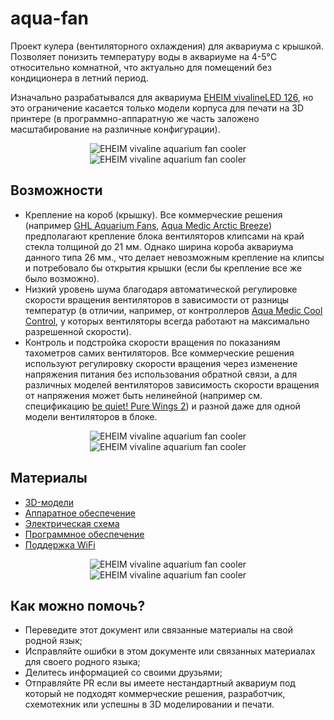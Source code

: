 # aqua-fan

Проект кулера (вентиляторного охлаждения) для аквариума с крышкой. Позволяет понизить температуру воды в аквариуме на 4-5°C относительно комнатной, что актуально для помещений без кондиционера в летний период.

Изначально разрабатывался для аквариума [EHEIM vivalineLED 126](https://eheim.com/en_GB/aquatics/aquariums/aquariums-fresh-water/vivalineled/vivalineled-126), но это ограничение касается только модели корпуса для печати на 3D принтере (в программно-аппаратную же часть заложено масштабирование на различные конфигурации).

<p align='center'>
<img src='https://user-images.githubusercontent.com/802583/176910915-12d54ec3-abb3-45e9-9a75-8bc50e7af132.jpg' alt='EHEIM vivaline aquarium fan cooler' title='Вентиляторный кулер для аквариума EHEIM vivaline 126'>
<img src='https://user-images.githubusercontent.com/802583/176910916-9e04b4f2-727f-4699-af2c-489124b665e2.jpg' alt='EHEIM vivaline aquarium fan cooler' title='Вентиляторный кулер для аквариума EHEIM vivaline 126'>
</p>

## Возможности

* Крепление на короб (крышку). Все коммерческие решения (например [GHL Aquarium Fans](https://www.aquariumcomputer.com/products/ghl-cooling-technology/aquarium-fans-propellerbreeze/), [Aqua Medic Arctic Breeze](https://www.aqua-medic.de/index.php?r=catalog/product&id=66&cid=34)) предполагают крепление блока вентиляторов клипсами на край стекла толщиной до 21 мм. Однако ширина короба аквариума данного типа 26 мм., что делает невозможным крепление на клипсы и потребовало бы открытия крышки (если бы крепление все же было возможно).
* Низкий уровень шума благодаря автоматической регулировке скорости вращения вентиляторов в зависимости от разницы температур (в отличии, например, от контроллеров [Aqua Medic Cool Control](https://www.aqua-medic.de/index.php?r=catalog/product&id=475&cid=34), у которых вентиляторы всегда работают на максимально разрешенной скорости).
* Контроль и подстройка скорости вращения по показаниям тахометров самих вентиляторов. Все коммерческие решения используют регулировку скорости вращения через изменение напряжения питания без использования обратной связи, а для различных моделей вентиляторов зависимость скорости вращения от напряжения может быть нелинейной (например см. спецификацию [be quiet! Pure Wings 2](https://www.bequiet.com/ru/casefans/505)) и разной даже для одной модели вентиляторов в блоке.

<p align='center'>
<img src='https://user-images.githubusercontent.com/802583/176910921-0149d1dd-c7f8-4fe7-a481-56580e42d055.jpg' alt='EHEIM vivaline aquarium fan cooler' title='EHEIM vivaline aquarium fan cooler'>
<img src='https://user-images.githubusercontent.com/802583/176910923-16f9297a-8f9c-4ea3-a6b2-05dd4e00aaa7.jpg' alt='EHEIM vivaline aquarium fan cooler' title='EHEIM vivaline aquarium fan cooler'>
</p>

## Материалы

* [3D-модели](3d-model.md)
* [Аппаратное обеспечение](hardware.md)
* [Электрическая схема](schema.md)
* [Программное обеспечение](software.md)
* [Поддержка WiFi](wifi.md)

<p align='center'>
<img src='https://user-images.githubusercontent.com/802583/176910924-86dc4556-deb0-4e95-aaa6-3afc42466d41.jpg' alt='EHEIM vivaline aquarium fan cooler'  title='Вентиляторный кулер для аквариума с крышкой'>
<img src='https://user-images.githubusercontent.com/802583/176910927-9f6b0f0d-b652-459e-a28e-c45b7cc96132.jpg' alt='EHEIM vivaline aquarium fan cooler'  title='Вентиляторный кулер для аквариума с крышкой'>
</p>

## Как можно помочь?

* Переведите этот документ или связанные материалы на свой родной язык;
* Исправляйте ошибки в этом документе или связанных материалах для своего родного языка;
* Делитесь информацией со своими друзьями;
* Отправляйте PR если вы имеете нестандартный аквариум под который не подходят коммерческие решения, разработчик, схемотехник или успешны в 3D моделировании и печати.
